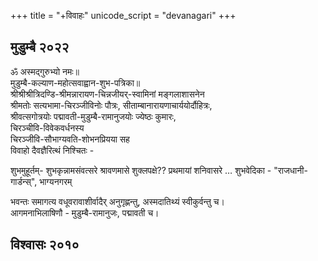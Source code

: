 +++
title = "+विवाहः"
unicode_script = "devanagari"
+++


## मुडुम्बै २०२२
ॐ अस्मद्गुरुभ्यो नमः॥  
मुडुम्बै-कल्याण-महोत्सवाह्वान-शुभ-पत्रिका॥  
श्रीश्रीश्रीत्रिदण्डि-श्रीमन्नारायण-चिन्नजीयर्-स्वामिनां मङ्गलाशासनेन    
श्रीमतोः सत्यभामा-चिरञ्जीविनोः पौत्रः, सीताम्बानारायणाचार्ययोर्दौहित्रः,  
श्रीवत्सगोत्रयोः पद्मावती-मुडुम्बै-रामानुजयोः ज्येष्ठः कुमारः,    
चिरञ्चीवि-विवेकवर्धनस्य   
चिरञ्जीवि-सौभाग्यवति-शोभनप्रियया सह   
विवाहो दैवज्ञैरित्थं निश्चितः -  

शुभमुहूर्तम्-  शुभकृन्नामसंवत्सरे श्रावणमासे शुक्लपक्षे?? प्रथमायां शनिवासरे …
शुभवेदिका - "राजधानी-गार्डन्स्", भाग्यनगरम्

भवन्तः समागत्य वधूवरावाशीर्वादैर् अनुगृह्णन्तु, अस्मदातिथ्यं स्वीकुर्वन्तु च।  
आगमनाभिलाषिणौ -
मुडुम्बै-रामानुजः, पद्मावती च।

## विश्वासः २०१०